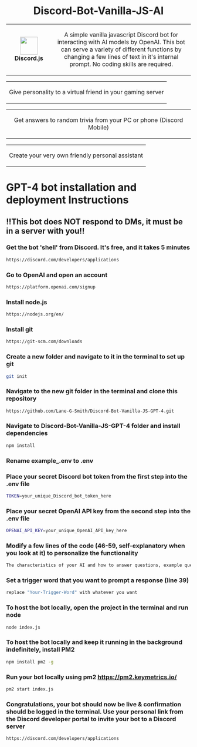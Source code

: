 <h1 align="center">Discord-Bot-Vanilla-JS-AI</h1>
<table align="center">
  <tr>
    <td align="center" height="108" width="108">
        <img     src="https://www.lanesmith.info/assets/Discord.jpg"
        width="48"
        height="48"
        />
        <br /><strong>Discord.js</strong>
    </td>
    <td align="center" height="108">
      <p align="center">A simple vanilla javascript Discord bot for interacting with AI models by OpenAI. This bot can serve a variety of different functions by changing a few lines of text in it's internal prompt. No coding skills are required.
      </p>
     </td>
   </tr>
 </table>
<table align="start">
  <tr>
    <td align="center">
    <p align="center">Give personality to a virtual friend in your gaming server
      </p>
      </td>
   </tr>
 </table>
 <table align="start">
  <tr>
    <td align="center">
    <p align="center">Get answers to random trivia from your PC or phone (Discord Mobile)
      </p>
      </td>
   </tr>
 </table>
 <table align="start">
  <tr>
    <td align="center">
    <p align="center">Create your very own friendly personal assistant
      </p>
      </td>
   </tr>
 </table>

# GPT-4 bot installation and deployment Instructions

## !!This bot does NOT respond to DMs, it must be in a server with you!!

### Get the bot 'shell' from Discord. It's free, and it takes 5 minutes
```sh
https://discord.com/developers/applications
```
### Go to OpenAI and open an account
```sh
https://platform.openai.com/signup
```
### Install node.js
```sh
https://nodejs.org/en/
```
### Install git
```sh
https://git-scm.com/downloads
```
### Create a new folder and navigate to it in the terminal to set up git
```sh
git init
```
### Navigate to the new git folder in the terminal and clone this repository
```sh
https://github.com/Lane-G-Smith/Discord-Bot-Vanilla-JS-GPT-4.git
```
### Navigate to Discord-Bot-Vanilla-JS-GPT-4 folder and install dependencies
```sh
npm install
```
### Rename example_.env to .env
### Place your secret Discord bot token from the first step into the .env file
```sh
TOKEN=your_unique_Discord_bot_token_here
```
### Place your secret OpenAI API key from the second step into the .env file
```sh
OPENAI_API_KEY=your_unique_OpenAI_API_key_here
```
### Modify a few lines of the code (46-59, self-explanatory when you look at it) to personalize the functionality
```sh
The characteristics of your AI and how to answer questions, example questions, example answers
```
### Set a trigger word that you want to prompt a response (line 39)
```sh
replace "Your-Trigger-Word" with whatever you want
```
### To host the bot locally, open the project in the terminal and run node
```sh
node index.js
```
### To host the bot locally and keep it running in the background indefinitely, install PM2
```sh
npm install pm2 -g
```
### Run your bot locally using pm2 https://pm2.keymetrics.io/
```sh
pm2 start index.js
```
### Congratulations, your bot should now be live & confirmation should be logged in the terminal. Use your personal link from the Discord developer portal to invite your bot to a Discord server
```sh
https://discord.com/developers/applications
```
